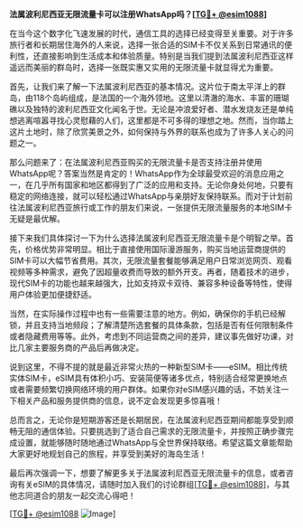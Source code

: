**法属波利尼西亚无限流量卡可以注册WhatsApp吗？[[TG💪+ @esim1088](https://t.me/s/esim1088)]**

在当今这个数字化飞速发展的时代，通信工具的选择已经变得至关重要。对于许多旅行者和长期居住海外的人来说，选择一张合适的SIM卡不仅关系到日常通讯的便利性，还直接影响到生活成本和体验质量。特别是当我们提到法属波利尼西亚这样遥远而美丽的群岛时，选择一张既实惠又实用的无限流量卡就显得尤为重要。

首先，让我们来了解一下法属波利尼西亚的基本情况。这片位于南太平洋上的群岛，由118个岛屿组成，是法国的一个海外领地。这里以清澈的海水、丰富的珊瑚礁以及独特的波利尼西亚文化闻名于世。无论是冲浪爱好者、潜水发烧友还是单纯想逃离喧嚣寻找心灵慰藉的人们，这里都是不可多得的理想之地。然而，当你踏上这片土地时，除了欣赏美景之外，如何保持与外界的联系也成为了许多人关心的问题之一。

那么问题来了：在法属波利尼西亚购买的无限流量卡是否支持注册并使用WhatsApp呢？答案当然是肯定的！WhatsApp作为全球最受欢迎的消息应用之一，在几乎所有国家和地区都得到了广泛的应用和支持。无论你身处何地，只要有稳定的网络连接，就可以轻松通过WhatsApp与亲朋好友保持联系。而对于计划前往法属波利尼西亚旅行或工作的朋友们来说，一张提供无限流量服务的本地SIM卡无疑是最优解。

接下来我们具体探讨一下为什么选择法属波利尼西亚无限流量卡是个明智之举。首先，价格优势非常明显。相比于直接使用国际漫游服务，购买当地运营商提供的SIM卡可以大幅节省费用。其次，无限流量套餐能够满足用户日常浏览网页、观看视频等多种需求，避免了因超量收费而导致的额外开支。再者，随着技术的进步，现代SIM卡的功能也越来越强大，比如支持双卡双待、兼容多种设备等特性，使得用户体验更加便捷舒适。

当然，在实际操作过程中也有一些需要注意的地方。例如，确保你的手机已经解锁，并且支持当地频段；了解清楚所选套餐的具体条款，包括是否有任何限制条件或者隐藏费用等等。此外，考虑到不同运营商之间的差异，建议事先做好功课，对比几家主要服务商的产品后再做决定。

说到这里，不得不提的就是最近非常火热的一种新型SIM卡——eSIM。相比传统实体SIM卡，eSIM具有体积小巧、安装简便等诸多优点，特别适合经常更换地点或者需要频繁切换网络环境的用户群体。如果你对eSIM感兴趣的话，不妨关注一下相关产品和服务提供商的信息，说不定会发现更多惊喜哦！

总而言之，无论你是短期游客还是长期居民，在法属波利尼西亚期间都能享受到顺畅无阻的通信体验。只要挑选到了适合自己需求的无限流量卡，并按照正确步骤完成设置，就能够随时随地通过WhatsApp与全世界保持联络。希望这篇文章能帮助大家更好地规划自己的旅程，并享受到美好的海岛生活！

最后再次强调一下，想要了解更多关于法属波利尼西亚无限流量卡的信息，或者咨询有关eSIM的具体情况，请随时加入我们的讨论群组[[TG💪+ @esim1088](https://t.me/s/esim1088)]，与其他志同道合的朋友一起交流心得吧！

[[TG💪+ @esim1088](https://t.me/s/esim1088) ![Image](https://i.postimg.cc/4NQfJmqS/Snipaste-2025-05-13-00-14-12.png)]
